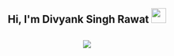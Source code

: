 <h2 align="center">Hi, I'm Divyank Singh Rawat  <img src="https://user-images.githubusercontent.com/39955420/147578264-bae0526c-028a-49d2-8af8-d08bb4edbd2a.gif" height="30" width="30"></h2>

<h2 align="center"><img src="https://document-export.canva.com/8dExA/DAE2848dExA/5/thumbnail/0001.png?X-Amz-Algorithm=AWS4-HMAC-SHA256&X-Amz-Credential=AKIAQYCGKMUHWDTJW6UD%2F20220130%2Fus-east-1%2Fs3%2Faws4_request&X-Amz-Date=20220130T144512Z&X-Amz-Expires=21828&X-Amz-Signature=82282a86dc55df4689615fdabda3797525c48bdb31c85277c0fd8c40f9b41a34&X-Amz-SignedHeaders=host&response-expires=Sun%2C%2030%20Jan%202022%2020%3A49%3A00%20GMT"></h2>

